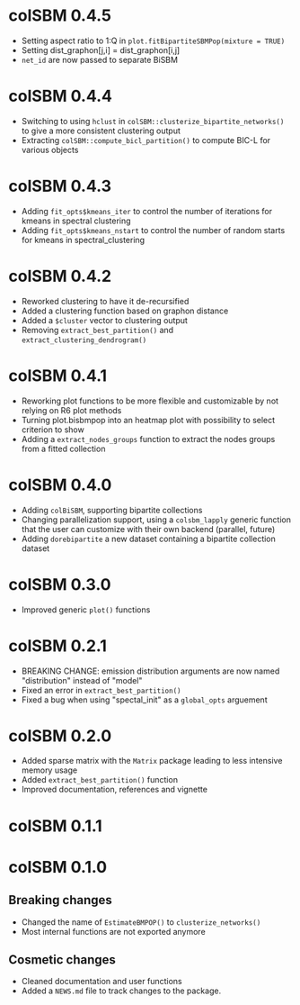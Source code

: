 # colSBM 0.4.5

* Setting aspect ratio to 1:Q in `plot.fitBipartiteSBMPop(mixture = TRUE)`
* Setting dist_graphon[j,i] = dist_graphon[i,j]
* `net_id` are now passed to separate BiSBM


# colSBM 0.4.4

* Switching to using `hclust` in `colSBM::clusterize_bipartite_networks()` to give a more consistent clustering output
* Extracting `colSBM::compute_bicl_partition()` to compute BIC-L for various objects

# colSBM 0.4.3

* Adding `fit_opts$kmeans_iter` to control the number of iterations for kmeans in spectral clustering
* Adding `fit_opts$kmeans_nstart` to control the number of random starts for kmeans in spectral_clustering

# colSBM 0.4.2

* Reworked clustering to have it de-recursified
* Added a clustering function based on graphon distance
* Added a `$cluster` vector to clustering output
* Removing `extract_best_partition()` and `extract_clustering_dendrogram()`

# colSBM 0.4.1

* Reworking plot functions to be more flexible and customizable by not relying on R6 plot methods
* Turning plot.bisbmpop into an heatmap plot with possibility to select criterion to show
* Adding a `extract_nodes_groups` function to extract the nodes groups from a fitted collection

# colSBM 0.4.0

* Adding `colBiSBM`, supporting bipartite collections
* Changing parallelization support, using a `colsbm_lapply` generic function that the user can customize with their own backend (parallel, future)
* Adding `dorebipartite` a new dataset containing a bipartite collection dataset

# colSBM 0.3.0

* Improved generic `plot()` functions

# colSBM 0.2.1

* BREAKING CHANGE: emission distribution arguments are now named "distribution"
instead of "model"
* Fixed an error in `extract_best_partition()`
* Fixed a bug when using "spectal_init" as a `global_opts` arguement

# colSBM 0.2.0

* Added sparse matrix with the `Matrix` package leading to less intensive
  memory usage
* Added `extract_best_partition()` function
* Improved documentation, references and vignette

# colSBM 0.1.1

# colSBM 0.1.0

## Breaking changes

* Changed the name of `EstimateBMPOP()` to `clusterize_networks()`
* Most internal functions are not exported anymore

## Cosmetic changes

* Cleaned documentation and user functions
* Added a `NEWS.md` file to track changes to the package.
